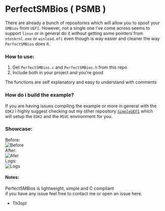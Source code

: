 # PerfectSMBios ( PSMB )

There are already a bunch of repositories which will allow you to spoof
your `SMBios` from `UEFI`. However, not a single one i've come across
seems to support `linux` or in general do it without getting some pointers
from `ntoskrnl.exe` or `winload.efi` even though is way easier and cleaner
the way `PerfectSMBios` does it.

### How to use:
1. Get `PerfectSMBios.c` and `PerfectSMBios.h` from this repo
2. Include both in your project and you're good

The functions are self explanatory and easy to understand with comments 

### How do i build the example?
If you are having issues compiling the example or more in general with
the `EDK2` i highly suggest checking out my other repository [`SimpleUEFI`](https://github.com/Th3Spl/SimpleUEFI)
which will setup the `EDK2` and the `MSVC` environment for you.

### Showcase:

Before:
</br>
![Before](https://i.imgur.com/2YBEvjd.png)
</br>
After:
</br>
![Afer](https://i.imgur.com/NK3djvD.png)
</br>
Logs:
</br>
![Logs](https://i.imgur.com/lBCvH2F.png)
</br>

#### Notes:
PerfectSMBios is lightweight, simple and C compliant
</br>
if you have any issue feel free to contact me or open an issue here.

- Th3spl
